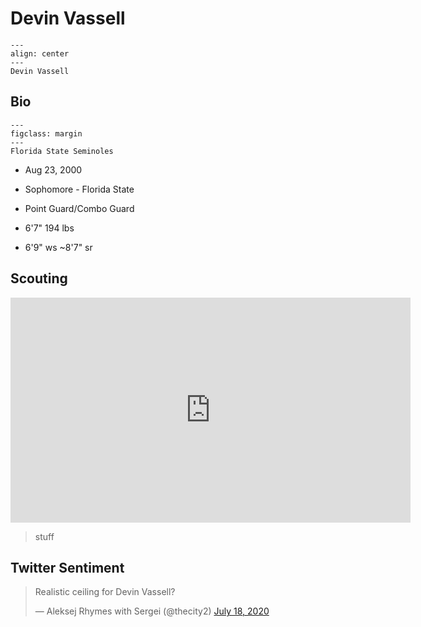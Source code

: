 Devin Vassell
===
```{figure} ../img/devin_vassell.jpg
---
align: center
---
Devin Vassell
```


## Bio
```{figure} ../img/Florida_State_Seminoles_logo.svg.png
---
figclass: margin
---
Florida State Seminoles
```

- Aug 23, 2000

- Sophomore - Florida State

- Point Guard/Combo Guard

- 6'7" 194 lbs

- 6'9" ws ~8'7" sr

## Scouting
<iframe width="640" height="360" src="https://www.youtube.com/embed/oMbz2bYfUoE" frameborder="0" allow="accelerometer; autoplay; encrypted-media; gyroscope; picture-in-picture" allowfullscreen></iframe>

>stuff 

## Twitter Sentiment

<blockquote class="twitter-tweet"><p lang="en" dir="ltr">Realistic ceiling for Devin Vassell?</p>&mdash; Aleksej Rhymes with Sergei (@thecity2) <a href="https://twitter.com/thecity2/status/1284591268320776192?ref_src=twsrc%5Etfw">July 18, 2020</a></blockquote> <script async src="https://platform.twitter.com/widgets.js" charset="utf-8"></script>